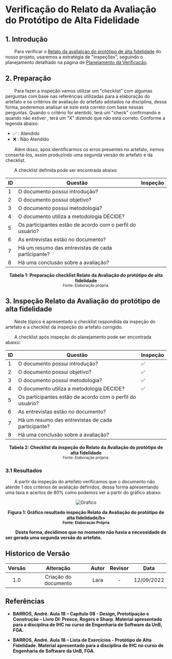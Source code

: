 # Verificação do Relato da Avaliação do Protótipo de Alta Fidelidade

## 1. Introdução

&emsp;&emsp;Para verificar o [Relato da avalialçao do protótipo de alta fidelidade](../prototipoAltaFidelidade/relatoResultadosAvaliacaoProtoAlta.md) do nosso projeto, usaremos a estratégia de "inspeções", seguindo o planejamento detalhado na página de [Planejamento da Verificação](../verificacao/planejamento.md).

## 2. Preparação

&emsp;&emsp;Para fazer a inspeção vamos utilizar um "checklist" com algumas perguntas com base nas referências utilizadas para a elaboração do artefato e os critérios de avaliação do artefato adotados na disciplina, dessa forma, poderemos analisar se este está correto com base nessas perguntas. Quando o critério for atentido, terá um "check" confirmando e quando não estiver , terá um "X" dizendo que não está correto. Conforme a legenda abaixo:

- ✅ : Atendido
- ❌ : Não Atendido

&emsp;&emsp;Além disso, após identificarmos os erros presentes no artefato, iremos consertá-los, assim produzindo uma segunda versão do artefato e da checklist.

&emsp;&emsp;A checklist definida pode ser encontrada abaixo:

<center>

|ID|Questão| Inspeção |
|-----------|-------------|-------------|
| 1 | O documento possui introdução? |  |
| 2 | O documento possui objetivo? |  |
| 3 | O documento possui metodologia? |  |
| 4 | O documento utiliza a metodologia DECIDE? |  |
| 5 | Os participantes estão de acordo com o perfil do usuário? | |
| 6 | As entrevistas estão no documento? | |
| 7 | Há um resumo das entrevistas de cada participante? | |
| 8 | Há uma conclusão sobre a avaliação? | |

</center>

<figcaption align='center'>
    <b>Tabela 1: Preparação checklist Relato da Avaliação do protótipo de alta fidelidade</b>
    <br><small> Fonte: Elaboração própria.</small>
</figcaption>


## 3. Inspeção Relato da Avaliação do protótipo de alta fidelidade
  
&emsp;&emsp;Neste tópico é apresentado a checklist respondida da inspeção do artefato e a checklist da inspeção do artefato corrigido.   
  
&emsp;&emsp;A checklist após inspeção do planejamento pode ser encontrada abaixo:
  
<center>

|ID|Questão| Inspeção |
|-----------|-------------|-------------|
| 1 | O documento possui introdução? | ✅ |
| 2 | O documento possui objetivo? | ✅ |
| 3 | O documento possui metodologia? | ✅ |
| 4 | O documento utiliza a metodologia DECIDE? | ✅ |
| 5 | Os participantes estão de acordo com o perfil do usuário? | |
| 6 | As entrevistas estão no documento? | |
| 7 | Há um resumo das entrevistas de cada participante? | |
| 8 | Há uma conclusão sobre a avaliação? | | 
  
</center>
  
<figcaption align='center'>
    <b>Tabela 2: Checklist da inspeção do Relato da Avaliação do protótipo de alta fidelidade </b>
    <br><small> Fonte: Elaboração própria.</small>
</figcaption>

### 3.1 Resultados

&emsp;&emsp;A partir da inspeção do artefato verificamos que o documento não atende 1 dos critérios de avaliação definidos, dessa forma apresentando uma taxa e acertos de 80% como podemos ver a partir do gráfico abaixo:

<center>

![Grafico](../../assets/graficosVerificacao/grafico1_protoAlta.png)

</center>

<figcaption align='center'>
    <b>Figura 1: Gráfico resultado inspeção Relato da Avaliação do protótipo de alta fidelidade/b>
    <br><small> Fonte: Elaboração Própria </small>
</figcaption>

&emsp;&emsp; Desta forma, decidimos que no momento não havia a necessidade de ser gerada uma segunda versão do artefato.

## Historico de Versão 

|    Versão    | Alteração | Autor | Revisor | Data |
| :----------: | :-------: | :---: | :-----: | :--: |
| 1.0 | Criação do documento | Lara | - | 12/09/2022 |

## Referências

- BARROS, André. Aula 18 – Capítulo 08 - Design, Prototipação e Construção – Livro DI: Preece, Rogers e Sharp. Material apresentado para a disciplina de IHC no curso de Engenharia de Software da UnB, FGA.

- BARROS, André. Aula 18 – Lista de Exercícios - Protótipo de Alta Fidelidade. Material apresentado para a disciplina de IHC no curso de Engenharia de Software da UnB, FGA.